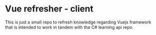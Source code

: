 # Vue refresher - client

This is just a small repo to refresh knowledge regarding Vuejs framework that is intended to work in tandem with the C# learning api repo.